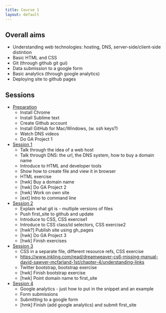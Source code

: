 ```yaml
---
title: Course 1
layout: default
---
```


## Overall aims

+ Understanding web technologies: hosting, DNS, server-side/client-side distintion
+ Basic HTML and CSS
+ Git (through github git gui)
+ Data submission to a google form
+ Basic analytics (through google analytics)
+ Deploying site to github pages

## Sessions

- [Preparation](c1prep)
  + Install Chrome
  + Install Sublime text
  + Create Github account
  + Install GitHub for Mac/Windows, (w. ssh keys?)
  + Watch DNS videos
  + Do GA Project 1
- [Session 1](c1s1)
  + Talk through the idea of a web host
  + Talk through DNS: the url, the DNS system, how to buy a domain name
  + Introduce to HTML and developer tools
  + Show how to create file and view it in browser
  + HTML exercise
  + [hwk] Buy a domain name
  + [hwk] Do GA Project 2
  + [hwk] Work on own site
  + [ext] Intro to command line
- [Session 2](c1s2)
  + Explain what git is - multiple versions of files
  + Push first_site to github and update
  + Introduce to CSS, CSS exercise1
  + Introduce to CSS class/id selectors, CSS exercise2
  + [hwk?] Publish site using gh_pages
  + [hwk] Do GA Project 3
  + [hwk] Finish exercises
- [Session 3](c1s3)
  + CSS in a separate file, different resource refs, CSS exercise
  + https://www.inkling.com/read/dreamweaver-cs6-missing-manual-david-sawyer-mcfarland-1st/chapter-4/understanding-links
  + Twitter bootstrap, bootstrap exercise
  + [hwk] Finish bootstrap exercise
  + [hwk] Point domain name to first_site
- [Session 4](c1s4)
  + Google analytics - just how to put in the snippet and an example
  + Form submissions
  + Submitting to a google form
  + [hmk] Finish (add google analytics) and submit first_site



